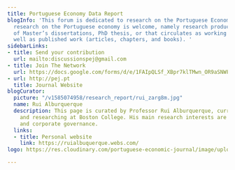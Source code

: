 ```yaml
---
title: Portuguese Economy Data Report
blogInfo: 'This forum is dedicated to research on the Portuguese Economy. All scientific
  research on the Portuguese economy is welcome, namely research produced in the context
  of Master’s dissertations, PhD thesis, or that circulates as working papers, as
  well as published work (articles, chapters, and books). '
sidebarLinks:
- title: Send your contribution
  url: mailto:discussionspej@gmail.com
- title: Join The Network
  url: https://docs.google.com/forms/d/e/1FAIpQLSf_XBpr7klTMwn_OR9aSNWFfmP9m663cqitoLqXwTidfNY9jQ/viewform
- url: http://pej.pt
  title: Journal Website
blogCurator:
  picture: "/v1585074958/research_report/rui_zarg8m.jpg"
  name: Rui Alburquerque
  description: This page is curated by Professor Rui Alburquerque, currently teaching
    and researching at Boston College. His main research interests are in asset pricing
    and corporate governance.
  links:
  - title: Personal website
    link: https://ruialbuquerque.webs.com/
logo: https://res.cloudinary.com/portuguese-economic-journal/image/upload/v1585913410/research_report/perr_logo_j8egle.svg

---
```

